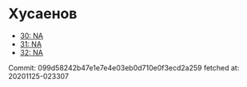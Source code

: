 # Хусаенов
- [30: NA](30.md)
- [31: NA](31.md)
- [32: NA](32.md)

Commit: 099d58242b47e1e7e4e03eb0d710e0f3ecd2a259
 fetched at: 20201125-023307
